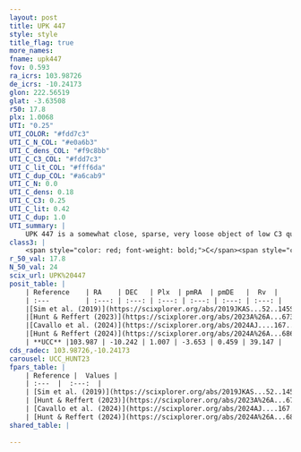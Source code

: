 ```yaml
---
layout: post
title: UPK 447
style: style
title_flag: true
more_names: 
fname: upk447
fov: 0.593
ra_icrs: 103.98726
de_icrs: -10.24173
glon: 222.56519
glat: -3.63508
r50: 17.8
plx: 1.0068
UTI: "0.25"
UTI_COLOR: "#fdd7c3"
UTI_C_N_COL: "#e0a6b3"
UTI_C_dens_COL: "#f9c8bb"
UTI_C_C3_COL: "#fdd7c3"
UTI_C_lit_COL: "#fff6da"
UTI_C_dup_COL: "#a6cab9"
UTI_C_N: 0.0
UTI_C_dens: 0.18
UTI_C_C3: 0.25
UTI_C_lit: 0.42
UTI_C_dup: 1.0
UTI_summary: |
    UPK 447 is a somewhat close, sparse, very loose object of low C3 quality. It is poorly studied in the literature.<br><br><span style="color: #99180f; font-weight: bold;">Warning: </span>contains less than 25 stars with <i>P>0.5</i> estimated.
class3: |
    <span style="color: red; font-weight: bold;">C</span><span style="color: red; font-weight: bold;">C</span>
r_50_val: 17.8
N_50_val: 24
scix_url: UPK%20447
posit_table: |
    | Reference    | RA    | DEC   | Plx  | pmRA  | pmDE   |  Rv  |
    | :---         | :---: | :---: | :---: | :---: | :---: | :---: |
    |[Sim et al. (2019)](https://scixplorer.org/abs/2019JKAS...52..145S) | 104.241 | -10.115 | -- | -3.6 | 0.41 | -- |
    |[Hunt & Reffert (2023)](https://scixplorer.org/abs/2023A%26A...673A.114H) | 103.906 | -10.265 | 0.99 | -3.605 | 0.415 | 31.645 |
    |[Cavallo et al. (2024)](https://scixplorer.org/abs/2024AJ....167...12C) | 104.306 | -9.923 | 0.991 | -- | -- | -- |
    |[Hunt & Reffert (2024)](https://scixplorer.org/abs/2024A%26A...686A..42H) | 103.906 | -10.265 | 0.99 | -3.605 | 0.415 | 31.645 |
    | **UCC** |103.987 | -10.242 | 1.007 | -3.653 | 0.459 | 39.147 | 
cds_radec: 103.98726,-10.24173
carousel: UCC_HUNT23
fpars_table: |
    | Reference |  Values |
    | :---  |  :---:  |
    | [Sim et al. (2019)](https://scixplorer.org/abs/2019JKAS...52..145S) | `d_pc=962, log(age)=7.65` |
    | [Hunt & Reffert (2023)](https://scixplorer.org/abs/2023A%26A...673A.114H) | `AV50=0.477, diffAV50=1.093, MOD50=9.929, logAge50=7.815` |
    | [Cavallo et al. (2024)](https://scixplorer.org/abs/2024AJ....167...12C) | `AV50=0.59, dMod50=9.96, logAge50=7.7, [Fe/H]50=-0.22` |
    | [Hunt & Reffert (2024)](https://scixplorer.org/abs/2024A%26A...686A..42H) | `MassJ=44.8379` |
shared_table: |
    
---
```


